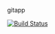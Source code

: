 gitapp

[![Build Status](https://dev.azure.com/pdonthala08/AgileProject/_apis/build/status%2Fpdonthala.GiApp?branchName=main)](https://dev.azure.com/pdonthala08/AgileProject/_build/latest?definitionId=4&branchName=main)
